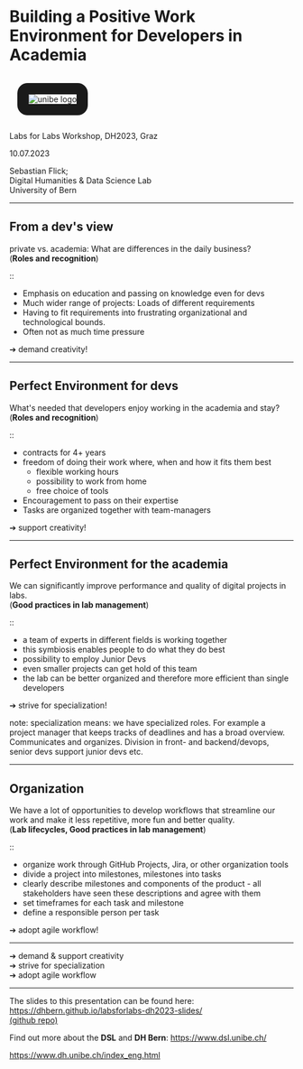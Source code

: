 # Building a Positive Work Environment for Developers in Academia

<img src="https://www.unibe.ch/media/logo_unibern.png" alt="unibe logo" style="background-color: white; margin: 1em; border: 20px solid; border-radius: 18px;">

Labs for Labs Workshop, DH2023, Graz

10.07.2023

Sebastian Flick;  
Digital Humanities & Data Science Lab  
University of Bern

<!-- ---

## Who's talking?

Sebastian Flick

I'm a frontend developer at [DSL](https://www.dsl.unibe.ch/) and [DH Bern](https://www.dh.unibe.ch/index_eng.html) at the University of Bern, Switzerland.

I studied Philosophy, Linguistics and Computer Science but have also worked in the Industry for several years. -->

---

## From a dev's view

private vs. academia: What are differences in the daily business?  
(**Roles and recognition**)

::

- Emphasis on education and passing on knowledge even for devs
- Much wider range of projects: Loads of different requirements
  <!-- //Devs come in contact with a wide range of fields and need to be really flexible in their communication and problem-solving skills-->
- Having to fit requirements into frustrating organizational and technological bounds.
- Often not as much time pressure

<div class="emphazise">➔ demand creativity!</div>

---

## Perfect Environment for devs

What's needed that developers enjoy working in the academia and stay?  
(**Roles and recognition**)

::

- contracts for 4+ years
- freedom of doing their work where, when and how it fits them best
  - flexible working hours
  - possibility to work from home
  - free choice of tools
- Encouragement to pass on their expertise
- Tasks are organized together with team-managers

<div class="emphazise">➔ support creativity!</div>

---

## Perfect Environment for the academia

We can significantly improve performance and quality of digital projects in labs.  
(**Good practices in lab management**)

::

- a team of experts in different fields is working together
- this symbiosis enables people to do what they do best
- possibility to employ Junior Devs
- even smaller projects can get hold of this team
- the lab can be better organized and therefore more efficient than single developers

<div class="emphazise">➔ strive for specialization!</div>

note: specialization means: we have specialized roles. For example a project manager that keeps tracks of deadlines and has a broad overview. Communicates and organizes. Division in front- and backend/devops, senior devs support junior devs etc.

---

## Organization

We have a lot of opportunities to develop workflows that streamline our work and make it less repetitive, more fun and better quality.  
(**Lab lifecycles, Good practices in lab management**)

::

- organize work through GitHub Projects, Jira, or other organization tools
- divide a project into milestones, milestones into tasks
- clearly describe milestones and components of the product - all stakeholders have seen these descriptions and agree with them
- set timeframes for each task and milestone
- define a responsible person per task

<div class="emphazise">➔ adopt agile workflow!</div>

---

<div class="emphazise">
➔ demand & support creativity<br>
➔ strive for specialization<br>
➔ adopt agile workflow<br>
</div>

---

The slides to this presentation can be found here: https://dhbern.github.io/labsforlabs-dh2023-slides/  
[(github repo)](https://github.com/DHBern/labsforlabs-dh2023-slides)

Find out more about the **DSL** and **DH Bern**:
https://www.dsl.unibe.ch/

https://www.dh.unibe.ch/index_eng.html
